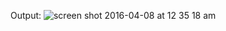 Output:
![screen shot 2016-04-08 at 12 35 18 am](https://cloud.githubusercontent.com/assets/4596631/14374292/449c5b9e-fd22-11e5-9836-0171916861e5.png)
